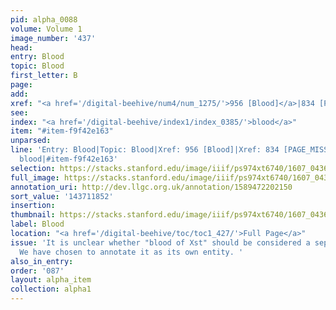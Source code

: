 ```yaml
---
pid: alpha_0088
volume: Volume 1
image_number: '437'
head:
entry: Blood
topic: Blood
first_letter: B
page:
add:
xref: "<a href='/digital-beehive/num4/num_1275/'>956 [Blood]</a>|834 [PAGE_MISSING]"
see:
index: "<a href='/digital-beehive/index1/index_0385/'>blood</a>"
item: "#item-f9f42e163"
unparsed:
line: 'Entry: Blood|Topic: Blood|Xref: 956 [Blood]|Xref: 834 [PAGE_MISSING]|Index:
  blood|#item-f9f42e163'
selection: https://stacks.stanford.edu/image/iiif/ps974xt6740/1607_0436/305,1852,3157,307/full/0/default.jpg
full_image: https://stacks.stanford.edu/image/iiif/ps974xt6740/1607_0436/full/full/0/default.jpg
annotation_uri: http://dev.llgc.org.uk/annotation/1589472202150
sort_value: '143711852'
insertion:
thumbnail: https://stacks.stanford.edu/image/iiif/ps974xt6740/1607_0436/305,1852,600,180/250,/0/default.jpg
label: Blood
location: "<a href='/digital-beehive/toc/toc1_427/'>Full Page</a>"
issue: 'It is unclear whether "blood of Xst" should be considered a separate entry.
  We have chosen to annotate it as its own entity. '
also_in_entry:
order: '087'
layout: alpha_item
collection: alpha1
---
```

